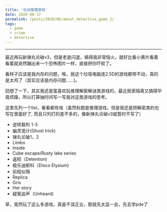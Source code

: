 ```yaml
---
title: '也谈推理游戏'
date: 2020-06-17
permalink: /posts/2020/06/about_detective_game_1/
tags:
  - game
  - crime
  - detective
---
```




---

最近再玩新弹丸论破v3，但是老是闪退，搞得我非常恼火，就好比看小黄片看着看着就突然蹦出来一个恐怖图片一样，直接把你吓软了。

看样子应该是我内存的问题，唉，我这个垃圾电脑连2.5D的游戏都带不动，真的是太鸡了（其实应该是内存问题......)。

回想了一下，其实我还是蛮喜欢玩推理解密解谜类游戏的，最近居家隔离又搞得毕竟烦躁，所以打算抽时间写一写我对这类游戏的思考。

这里先列一个list，看看都有啥（虽然标题是推理游戏，但是我还是把解密类的也写在里面好了, 而且只列打的差不多的，像新弹丸论破v3就暂时不写了）

* 逆转裁判 1-3
* 幽灵诡计(Ghost trick)
* 弹丸论破1，2
* Limbo
* Inside
* Cube escape/Rusty lake series
* 返校（Detention)
* 极乐迪斯科（Disco Elysium)
* 前程似锦
* Replica
* Gris
* Her story
* 疑案追声（Unheard)

草，竟然玩了这么多游戏，真是不误正业，那就先太监一会，先去学pde了